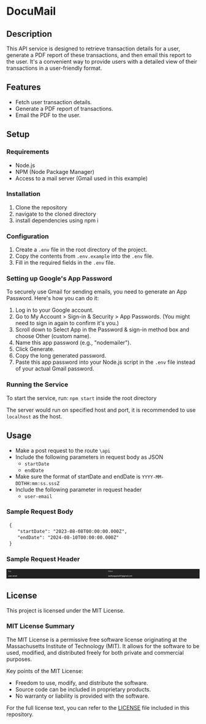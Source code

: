 # DocuMail

## Description
This API service is designed to retrieve transaction details for a user, generate a PDF report of these transactions, and then email this report to the user. It's a convenient way to provide users with a detailed view of their transactions in a user-friendly format.

## Features
- Fetch user transaction details.
- Generate a PDF report of transactions.
- Email the PDF to the user.

## Setup

### Requirements
- Node.js
- NPM (Node Package Manager)
- Access to a mail server (Gmail used in this example)

### Installation
1. Clone the repository
2. navigate to the cloned directory
3. install dependencies using npm i


### Configuration
1. Create a `.env` file in the root directory of the project.
2. Copy the contents from `.env.example` into the `.env` file.
3. Fill in the required fields in the `.env` file.

### Setting up Google's App Password
To securely use Gmail for sending emails, you need to generate an App Password. Here's how you can do it:

1. Log in to your Google account.
2. Go to My Account > Sign-in & Security > App Passwords. (You might need to sign in again to confirm it's you.)
3. Scroll down to Select App in the Password & sign-in method box and choose Other (custom name).
4. Name this app password (e.g., "nodemailer").
5. Click Generate.
6. Copy the long generated password.
7. Paste this app password into your Node.js script in the `.env` file instead of your actual Gmail password.

### Running the Service
To start the service, run: `npm start` inside the root directory

The server would run on specified host and port, it is recommended to use `localhost` as the host.

## Usage

* Make a post request to the route `\api`
* Include the following parameters in request body as JSON 
   - `startDate`
   - `endDate`
* Make sure the format of startDate and endDate is `YYYY-MM-DDTHH:mm:ss.sssZ`
* Include the following parameter in request header
    - `user-email`

### Sample Request Body

     {
        "startDate": "2023-08-08T00:00:00.000Z",
        "endDate": "2024-08-10T00:00:00.000Z"
     }

### Sample Request Header

![Sample Request Header](./readme-images/image.png)
  
## License
This project is licensed under the MIT License.

### MIT License Summary
The MIT License is a permissive free software license originating at the Massachusetts Institute of Technology (MIT). It allows for the software to be used, modified, and distributed freely for both private and commercial purposes.

Key points of the MIT License:
- Freedom to use, modify, and distribute the software.
- Source code can be included in proprietary products.
- No warranty or liability is provided with the software.

For the full license text, you can refer to the [LICENSE](LICENSE) file included in this repository.


